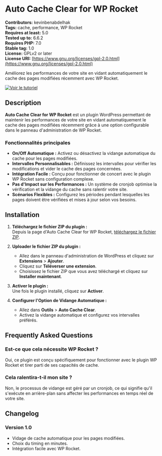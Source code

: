 # Auto Cache Clear for WP Rocket

**Contributors:** kevinbenabdelhak  
**Tags:** cache, performance, WP Rocket  
**Requires at least:** 5.0  
**Tested up to:** 6.6.2  
**Requires PHP:** 7.0  
**Stable tag:** 1.0  
**License:** GPLv2 or later  
**License URI:** [https://www.gnu.org/licenses/gpl-2.0.html](https://www.gnu.org/licenses/gpl-2.0.html)  

Améliorez les performances de votre site en vidant automatiquement le cache des pages modifiées récemment avec WP Rocket.

[![Voir le tutoriel](https://img.youtube.com/vi/z76hPHdzj54/maxresdefault.jpg)](https://www.youtube.com/watch?v=z76hPHdzj54&ab_channel=KevinBenabdelhak)



## Description

**Auto Cache Clear for WP Rocket** est un plugin WordPress permettant de maintenir les performances de votre site en vidant automatiquement le cache des pages modifiées récemment grâce à une option configurable dans le panneau d'administration de WP Rocket.

### Fonctionnalités principales

- **On/Off Automatique :** Activez ou désactivez la vidange automatique du cache pour les pages modifiées.
- **Intervalles Personnalisables :** Définissez les intervalles pour vérifier les modifications et vider le cache des pages concernées.
- **Intégration Facile :** Conçu pour fonctionner de concert avec le plugin WP Rocket sans configuration complexe.
- **Pas d'Impact sur les Performances :** Un système de cronjob optimise la vérification et la vidange du cache sans ralentir votre site.
- **Scénarios Flexibles :** Configurez les périodes pendant lesquelles les pages doivent être vérifiées et mises à jour selon vos besoins.

## Installation

1. **Téléchargez le fichier ZIP du plugin :**  
   Depuis la page d'Auto Cache Clear for WP Rocket, [téléchargez le fichier ZIP](https://kevin-benabdelhak.fr/plugins/auto-cache-clear-wp-rocket/).

2. **Uploader le fichier ZIP du plugin :**  
   - Allez dans le panneau d'administration de WordPress et cliquez sur **Extensions** > **Ajouter**.
   - Cliquez sur **Téléverser une extension**.
   - Choisissez le fichier ZIP que vous avez téléchargé et cliquez sur **Installer maintenant**.

3. **Activer le plugin :**  
   Une fois le plugin installé, cliquez sur **Activer**.

4. **Configurer l'Option de Vidange Automatique :**  
   - Allez dans **Outils** > **Auto Cache Clear**.
   - Activez la vidange automatique et configurez vos intervalles préférés.

## Frequently Asked Questions

### Est-ce que cela nécessite WP Rocket ?

Oui, ce plugin est conçu spécifiquement pour fonctionner avec le plugin WP Rocket et tirer parti de ses capacités de cache.

### Cela ralentira-t-il mon site ?

Non, le processus de vidange est géré par un cronjob, ce qui signifie qu'il s'exécute en arrière-plan sans affecter les performances en temps réel de votre site.

## Changelog

### Version 1.0

- Vidage de cache automatique pour les pages modifiées.
- Choix du timing en minutes.
- Intégration facile avec WP Rocket.

